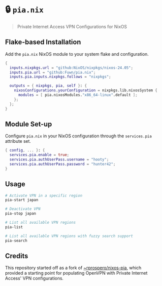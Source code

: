 # 🔒 `pia.nix`

> Private Internet Access VPN Configurations for NixOS

## Flake-based Installation

Add the `pia.nix` NixOS module to your system flake and configuration.

```nix
{
  inputs.nixpkgs.url = "github:NixOS/nixpkgs/nixos-24.05";
  inputs.pia.url = "github:Fuwn/pia.nix";
  inputs.pia.inputs.nixpkgs.follows = "nixpkgs";

  outputs = { nixpkgs, pia, self }: {
    nixosConfigurations.yourConfiguration = nixpkgs.lib.nixosSystem {
      modules = [ pia.nixosModules."x86_64-linux".default ];
    };
  };
}
```

## Module Set-up

Configure `pia.nix` in your NixOS configuration through the `services.pia`
attribute set.

```nix
{ config, ... }: {
  services.pia.enable = true;
  services.pia.authUserPass.username = "hooty";
  services.pia.authUserPass.password = "hunter42";
}
```

## Usage

```sh
# Activate VPN in a specific region
pia-start japan

# Deactivate VPN
pia-stop japan

# List all available VPN regions
pia-list

# List all available VPN regions with fuzzy search support
pia-search
```

## Credits

This repository started off as a fork of [~rprospero/nixos-pia](https://git.sr.ht/~rprospero/nixos-pia),
which provided a starting point for populating OpenVPN with Private Internet
Access' VPN configurations.
